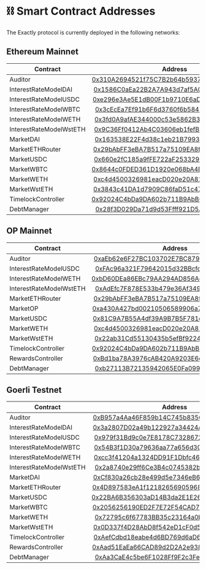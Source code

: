 # ⛓ Smart Contract Addresses

The Exactly protocol is currently deployed in the following networks:

## Ethereum Mainnet

| Contract                |                                                        Address                                                        |                                                     Implementation                                                    |
| ----------------------- | :-------------------------------------------------------------------------------------------------------------------: | :-------------------------------------------------------------------------------------------------------------------: |
| Auditor                 | [0x310A2694521f75C7B2b64b5937C16CE65C3EFE01](https://etherscan.io/address/0x310A2694521f75C7B2b64b5937C16CE65C3EFE01) | [0xaEb62e6F27BC103702E7BC879AE98bceA56f027E](https://etherscan.io/address/0xaEb62e6F27BC103702E7BC879AE98bceA56f027E) |
| InterestRateModelDAI    | [0x1586C0aEa22B2A7A943d7af5A097BDab3f809409](https://etherscan.io/address/0x1586C0aEa22B2A7A943d7af5A097BDab3f809409) |                                                     Doesn't apply.                                                    |
| InterestRateModelUSDC   | [0xe296e3Ae5E1dB00F1b9710E6aD885215873CeE83](https://etherscan.io/address/0xe296e3Ae5E1dB00F1b9710E6aD885215873CeE83) |                                                     Doesn't apply.                                                    |
| InterestRateModelWBTC   | [0x3cEcEa7Ef91b6F6d3760f6b5845c3332dC00a420](https://etherscan.io/address/0x3cEcEa7Ef91b6F6d3760f6b5845c3332dC00a420) |                                                     Doesn't apply.                                                    |
| InterestRateModelWETH   | [0x3fd0A9afAE344000c53e5862B350a17775b39aFC](https://etherscan.io/address/0x3fd0A9afAE344000c53e5862B350a17775b39aFC) |                                                     Doesn't apply.                                                    |
| InterestRateModelWstETH | [0x9C36Ff0412Ab4C03606eb1fefB8CaC177B1577c6](https://etherscan.io/address/0x9C36Ff0412Ab4C03606eb1fefB8CaC177B1577c6) |                                                     Doesn't apply.                                                    |
| MarketDAI               | [0x163538E22F4d38c1eb21B79939f3d2ee274198Ff](https://etherscan.io/address/0x163538E22F4d38c1eb21B79939f3d2ee274198Ff) | [0x3c6bd2FFB9cb007E469CDD7b08D79102b5AE2B54](https://etherscan.io/address/0x3c6bd2FFB9cb007E469CDD7b08D79102b5AE2B54) |
| MarketETHRouter         | [0x29bAbFF3eBA7B517a75109EA8fd6D1eAb4A10258](https://etherscan.io/address/0x29bAbFF3eBA7B517a75109EA8fd6D1eAb4A10258) | [0x884988E0BFb0d6A18f664329aCD0402b2FB6056C](https://etherscan.io/address/0x884988E0BFb0d6A18f664329aCD0402b2FB6056C) |
| MarketUSDC              | [0x660e2fC185a9fFE722aF253329CEaAD4C9F6F928](https://etherscan.io/address/0x660e2fC185a9fFE722aF253329CEaAD4C9F6F928) | [0xA6b60fb117809b05263c126691c707FB19713825](https://etherscan.io/address/0xA6b60fb117809b05263c126691c707FB19713825) |
| MarketWBTC              | [0x8644c0FDED361D1920e068bA4B09996e26729435](https://etherscan.io/address/0x8644c0FDED361D1920e068bA4B09996e26729435) | [0xf972F71332af1B7967AD21921b8Ef4DE84C94E72](https://etherscan.io/address/0xf972F71332af1B7967AD21921b8Ef4DE84C94E72) |
| MarketWETH              | [0xc4d4500326981eacD020e20A81b1c479c161c7EF](https://etherscan.io/address/0xc4d4500326981eacD020e20A81b1c479c161c7EF) | [0x86f6D8b717D49527Db3126F31Bdd3B0047694bf9](https://etherscan.io/address/0x86f6D8b717D49527Db3126F31Bdd3B0047694bf9) |
| MarketWstETH            | [0x3843c41DA1d7909C86faD51c47B9A97Cf62a29e1](https://etherscan.io/address/0x3843c41DA1d7909C86faD51c47B9A97Cf62a29e1) | [0x810221FC9eC7d0EE775983aDe221D302e4ad9392](https://etherscan.io/address/0x810221FC9eC7d0EE775983aDe221D302e4ad9392) |
| TimelockController      | [0x92024C4bDa9DA602b711B9AbB610d072018eb58b](https://etherscan.io/address/0x92024C4bDa9DA602b711B9AbB610d072018eb58b) |                                                     Doesn't apply.                                                    |
| DebtManager             | [0x28f3D029Da71d9d53Ffff921D5AB6e41C3FfDDB3](https://etherscan.io/address/0x28f3D029Da71d9d53Ffff921D5AB6e41C3FfDDB3) | [0xfE0c5ABF52E3e3076f3CB7F6323C7C1c91F54b74](https://etherscan.io/address/0xfE0c5ABF52E3e3076f3CB7F6323C7C1c91F54b74) |

## OP Mainnet

| Contract                |                                                              Address                                                             |                                                          Implementation                                                          |
| ----------------------- | :------------------------------------------------------------------------------------------------------------------------------: | :------------------------------------------------------------------------------------------------------------------------------: |
| Auditor                 | [0xaEb62e6F27BC103702E7BC879AE98bceA56f027E](https://optimistic.etherscan.io/address/0xaEb62e6F27BC103702E7BC879AE98bceA56f027E) | [0x3f55a319d2fd003F87a96C1c3484121936243c46](https://optimistic.etherscan.io/address/0x3f55a319d2fd003F87a96C1c3484121936243c46) |
| InterestRateModelUSDC   | [0xFAc96a321F79642015d32BBcfdA4b9d1867d49f4](https://optimistic.etherscan.io/address/0xFAc96a321F79642015d32BBcfdA4b9d1867d49f4) |                                                          Doesn't apply.                                                          |
| InterestRateModelWETH   | [0xbD60DEa86EBc79AA294AD856Ac104b34771A09B2](https://optimistic.etherscan.io/address/0xbD60DEa86EBc79AA294AD856Ac104b34771A09B2) |                                                          Doesn't apply.                                                          |
| InterestRateModelWstETH | [0xAdEfc7F878E533b479e36Af349Bd3D8cbFa08311](https://optimistic.etherscan.io/address/0xAdEfc7F878E533b479e36Af349Bd3D8cbFa08311) |                                                          Doesn't apply.                                                          |
| MarketETHRouter         | [0x29bAbFF3eBA7B517a75109EA8fd6D1eAb4A10258](https://optimistic.etherscan.io/address/0x29bAbFF3eBA7B517a75109EA8fd6D1eAb4A10258) | [0x884988E0BFb0d6A18f664329aCD0402b2FB6056C](https://optimistic.etherscan.io/address/0x884988E0BFb0d6A18f664329aCD0402b2FB6056C) |
| MarketOP                | [0xa430A427bd00210506589906a71B54d6C256CEdb](https://optimistic.etherscan.io/address/0xa430A427bd00210506589906a71B54d6C256CEdb) | [0xB045AcF3e2C3de6AEB4428FD6625E4F53c7Ad2cF](https://optimistic.etherscan.io/address/0xB045AcF3e2C3de6AEB4428FD6625E4F53c7Ad2cF) |
| MarketUSDC              | [0x81C9A7B55A4df39A9B7B5F781ec0e53539694873](https://optimistic.etherscan.io/address/0x81C9A7B55A4df39A9B7B5F781ec0e53539694873) | [0xAec84eAC74981aB22905919CB282b78c7Ca782dF](https://optimistic.etherscan.io/address/0xAec84eAC74981aB22905919CB282b78c7Ca782dF) |
| MarketWETH              | [0xc4d4500326981eacD020e20A81b1c479c161c7EF](https://optimistic.etherscan.io/address/0xc4d4500326981eacD020e20A81b1c479c161c7EF) | [0xBd9c70db872fdd9029EE5fA2a0eA30EAbF7a1583](https://optimistic.etherscan.io/address/0xBd9c70db872fdd9029EE5fA2a0eA30EAbF7a1583) |
| MarketWstETH            | [0x22ab31Cd55130435b5efBf9224b6a9d5EC36533F](https://optimistic.etherscan.io/address/0x22ab31Cd55130435b5efBf9224b6a9d5EC36533F) | [0x1EE401f9Ae4e834ab4a8D02499f23a40Ae7a4dd2](https://optimistic.etherscan.io/address/0x1EE401f9Ae4e834ab4a8D02499f23a40Ae7a4dd2) |
| TimelockController      | [0x92024C4bDa9DA602b711B9AbB610d072018eb58b](https://optimistic.etherscan.io/address/0x92024C4bDa9DA602b711B9AbB610d072018eb58b) |                                                          Doesn't apply.                                                          |
| RewardsController       | [0xBd1ba78A3976cAB420A9203E6ef14D18C2B2E031](https://optimistic.etherscan.io/address/0xBd1ba78A3976cAB420A9203E6ef14D18C2B2E031) | [0xC91DC7A797cd5FBCf6F334C792a2b24EFf55292C](https://optimistic.etherscan.io/address/0xC91DC7A797cd5FBCf6F334C792a2b24EFf55292C) |
| DebtManager             | [0xb27113B72135942065E0Fa09984FE2Bf008d5f3c](https://optimistic.etherscan.io/address/0xb27113B72135942065E0Fa09984FE2Bf008d5f3c) | [0xa7bffCf681BE7Ce32e6e6C17C240ED68eE6e16e2](https://optimistic.etherscan.io/address/0xa7bffCf681BE7Ce32e6e6C17C240ED68eE6e16e2) |

## Goerli Testnet

| Contract                |                                                            Address                                                           |                                                        Implementation                                                        |
| ----------------------- | :--------------------------------------------------------------------------------------------------------------------------: | :--------------------------------------------------------------------------------------------------------------------------: |
| Auditor                 | [0xB957a4Aa46F859b14C745b8356c28B8361319fAB](https://goerli.etherscan.io/address/0xB957a4Aa46F859b14C745b8356c28B8361319fAB) | [0x734e2Abad752193b5CD9bC3894dda4e4A9dC6116](https://goerli.etherscan.io/address/0x734e2Abad752193b5CD9bC3894dda4e4A9dC6116) |
| InterestRateModelDAI    | [0x3a2807D02a49b122927a34424A8abA5df0b7C7D6](https://goerli.etherscan.io/address/0x3a2807D02a49b122927a34424A8abA5df0b7C7D6) |                                                        Doesn't apply.                                                        |
| InterestRateModelUSDC   | [0x979f31Bd9c0e7E8178C7328672Fd5Dbc03E9886f](https://goerli.etherscan.io/address/0x979f31Bd9c0e7E8178C7328672Fd5Dbc03E9886f) |                                                        Doesn't apply.                                                        |
| InterestRateModelWBTC   | [0x54B3f1D30a79636aa77a656d30BFe441F2634c38](https://goerli.etherscan.io/address/0x54B3f1D30a79636aa77a656d30BFe441F2634c38) |                                                        Doesn't apply.                                                        |
| InterestRateModelWETH   | [0xcc3f41204a1324DD91F1Dbfc46208535293A371e](https://goerli.etherscan.io/address/0xcc3f41204a1324DD91F1Dbfc46208535293A371e) |                                                        Doesn't apply.                                                        |
| InterestRateModelWstETH | [0x2a8740e29ff6Ce3B4c0745382be5bEdBCe12e78b](https://goerli.etherscan.io/address/0x2a8740e29ff6Ce3B4c0745382be5bEdBCe12e78b) |                                                        Doesn't apply.                                                        |
| MarketDAI               | [0xCf830a26cb28e499d5e7346eB668821933ECB452](https://goerli.etherscan.io/address/0xCf830a26cb28e499d5e7346eB668821933ECB452) | [0x4A8C77802753d6715dFa8568E3498BC0BC3C3bB9](https://goerli.etherscan.io/address/0x4A8C77802753d6715dFa8568E3498BC0BC3C3bB9) |
| MarketETHRouter         | [0x4D897583eA1f121826569059681a04e490A9680D](https://goerli.etherscan.io/address/0x4D897583eA1f121826569059681a04e490A9680D) | [0xd588E11B7089300fBF08B4222B906eD53C199976](https://goerli.etherscan.io/address/0xd588E11B7089300fBF08B4222B906eD53C199976) |
| MarketUSDC              | [0x22BA6B356303aD14B3da2E1E268dAdCb07352C43](https://goerli.etherscan.io/address/0x22BA6B356303aD14B3da2E1E268dAdCb07352C43) | [0xb5fA37E4fdebCeBae31A68cD673201a2C1E32C6C](https://goerli.etherscan.io/address/0xb5fA37E4fdebCeBae31A68cD673201a2C1E32C6C) |
| MarketWBTC              | [0x2056256190ED2F7E72F54CAD73fdB37610974dE0](https://goerli.etherscan.io/address/0x2056256190ED2F7E72F54CAD73fdB37610974dE0) | [0xd6E103A328B78514c1c76ecE2cc922bf80794d4C](https://goerli.etherscan.io/address/0xd6E103A328B78514c1c76ecE2cc922bf80794d4C) |
| MarketWETH              | [0x72795c6f67783BB35c23164a0b54f9dE0f46C2dA](https://goerli.etherscan.io/address/0x72795c6f67783BB35c23164a0b54f9dE0f46C2dA) | [0x7A722eeE3c4e3D5156090D10017C7Ce9a77c160e](https://goerli.etherscan.io/address/0x7A722eeE3c4e3D5156090D10017C7Ce9a77c160e) |
| MarketWstETH            | [0x0D337f4D28AbD8f542eD1cF0d5d45e32db3E95C1](https://goerli.etherscan.io/address/0x0D337f4D28AbD8f542eD1cF0d5d45e32db3E95C1) | [0x04bA04737c435D9c2b8d93EeF579b42201a735d3](https://goerli.etherscan.io/address/0x04bA04737c435D9c2b8d93EeF579b42201a735d3) |
| TimelockController      | [0xAefCdbd18eabe4d6BD769d6aD649A18A9b9Ec60e](https://goerli.etherscan.io/address/0xAefCdbd18eabe4d6BD769d6aD649A18A9b9Ec60e) |                                                        Doesn't apply.                                                        |
| RewardsController       | [0xAad51EaEa66CAD89d2D2A2e9389cb1BA919B347E](https://goerli.etherscan.io/address/0xAad51EaEa66CAD89d2D2A2e9389cb1BA919B347E) | [0xA9E27deE2931627F22eA2F3C425437aDf45343ef](https://goerli.etherscan.io/address/0xA9E27deE2931627F22eA2F3C425437aDf45343ef) |
| DebtManager             | [0xAa3CaE4c5be6F1028Ff9F2c3Fe2BF215073F705e](https://goerli.etherscan.io/address/0xAa3CaE4c5be6F1028Ff9F2c3Fe2BF215073F705e) | [0xF126121B9A83312611191f573ac7E7A8530D717c](https://goerli.etherscan.io/address/0xF126121B9A83312611191f573ac7E7A8530D717c) |
